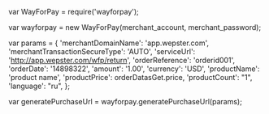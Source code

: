 var WayForPay = require('wayforpay');

var wayforpay = new WayForPay(merchant_account, merchant_password);

var params = {
    'merchantDomainName': 'app.wepster.com',
    'merchantTransactionSecureType': 'AUTO',
    'serviceUrl': 'http://app.wepster.com/wfp/return',
    'orderReference': 'orderid001',
    'orderDate': '14898322',
    'amount': '1.00',
    'currency': 'USD',
    'productName': 'product name',
    'productPrice': orderDatasGet.price,
    'productCount': "1",
    'language': "ru",
};

var generatePurchaseUrl = wayforpay.generatePurchaseUrl(params);

